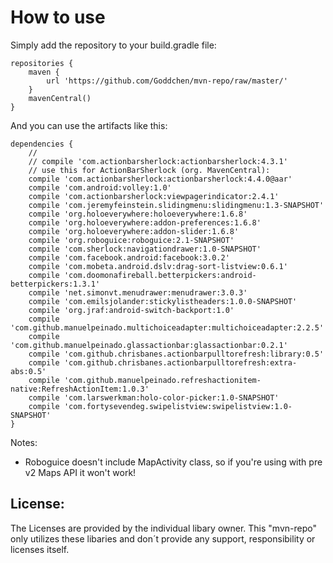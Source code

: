 How to use
========

Simply add the repository to your build.gradle file:

    repositories {
        maven {
            url 'https://github.com/Goddchen/mvn-repo/raw/master/'
        }
        mavenCentral()
    }

And you can use the artifacts like this:

    dependencies {
        //
        // compile 'com.actionbarsherlock:actionbarsherlock:4.3.1'
        // use this for ActionBarSherlock (org. MavenCentral):
        compile 'com.actionbarsherlock:actionbarsherlock:4.4.0@aar'
        compile 'com.android:volley:1.0'
        compile 'com.actionbarsherlock:viewpagerindicator:2.4.1'
        compile 'com.jeremyfeinstein.slidingmenu:slidingmenu:1.3-SNAPSHOT'
        compile 'org.holoeverywhere:holoeverywhere:1.6.8'
        compile 'org.holoeverywhere:addon-preferences:1.6.8'
        compile 'org.holoeverywhere:addon-slider:1.6.8'
        compile 'org.roboguice:roboguice:2.1-SNAPSHOT'
        compile 'com.sherlock:navigationdrawer:1.0-SNAPSHOT'
        compile 'com.facebook.android:facebook:3.0.2'
        compile 'com.mobeta.android.dslv:drag-sort-listview:0.6.1'
        compile 'com.doomonafireball.betterpickers:android-betterpickers:1.3.1'
        compile 'net.simonvt.menudrawer:menudrawer:3.0.3'
        compile 'com.emilsjolander:stickylistheaders:1.0.0-SNAPSHOT'
        compile 'org.jraf:android-switch-backport:1.0'
        compile 'com.github.manuelpeinado.multichoiceadapter:multichoiceadapter:2.2.5'
        compile 'com.github.manuelpeinado.glassactionbar:glassactionbar:0.2.1'
        compile 'com.github.chrisbanes.actionbarpulltorefresh:library:0.5'
        compile 'com.github.chrisbanes.actionbarpulltorefresh:extra-abs:0.5'
        compile 'com.github.manuelpeinado.refreshactionitem-native:RefreshActionItem:1.0.3'
        compile 'com.larswerkman:holo-color-picker:1.0-SNAPSHOT'
		compile 'com.fortysevendeg.swipelistview:swipelistview:1.0-SNAPSHOT'
    }

Notes:

- Roboguice doesn't include MapActivity class, so if you're using with pre v2 Maps API it won't work!

License:
--------
The Licenses are provided by the individual libary owner. This "mvn-repo" only utilizes these libaries and don´t provide any support, responsibility or licenses itself.